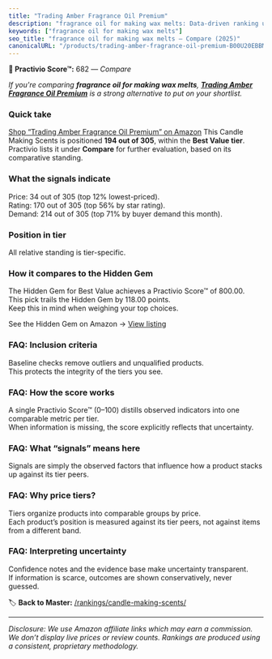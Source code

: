 ```yaml
---
title: "Trading Amber Fragrance Oil Premium"
description: "fragrance oil for making wax melts: Data-driven ranking using the Practivio Score™. Positioned by quality, value, demand, findability, momentum."
keywords: ["fragrance oil for making wax melts"]
seo_title: "fragrance oil for making wax melts — Compare (2025)"
canonicalURL: "/products/trading-amber-fragrance-oil-premium-B00U20EBBM/"
---
```


**🛒 Practivio Score™:** 682 — _Compare_


*If you're comparing **fragrance oil for making wax melts**, **[Trading Amber Fragrance Oil Premium](https://www.amazon.com/dp/B00U20EBBM?tag=practivio-20)** is a strong alternative to put on your shortlist.*
### Quick take
[Shop “Trading Amber Fragrance Oil Premium” on Amazon](https://www.amazon.com/dp/B00U20EBBM?tag=practivio-20)
This Candle Making Scents is positioned **194 out of 305**, within the **Best Value tier**.  
Practivio lists it under **Compare** for further evaluation, based on its comparative standing.

### What the signals indicate
Price: 34 out of 305 (top 12% lowest-priced).  
Rating: 170 out of 305 (top 56% by star rating).  
Demand: 214 out of 305 (top 71% by buyer demand this month).

### Position in tier
All relative standing is tier-specific.

### How it compares to the Hidden Gem
The Hidden Gem for Best Value achieves a Practivio Score™ of 800.00.  
This pick trails the Hidden Gem by 118.00 points.  
Keep this in mind when weighing your top choices.  

See the Hidden Gem on Amazon → [View listing](https://www.amazon.com/dp/B0F18RY1FR?tag=practivio-20)

### FAQ: Inclusion criteria
Baseline checks remove outliers and unqualified products.  
This protects the integrity of the tiers you see.

### FAQ: How the score works
A single Practivio Score™ (0–100) distills observed indicators into one comparable metric per tier.  
When information is missing, the score explicitly reflects that uncertainty.

### FAQ: What “signals” means here
Signals are simply the observed factors that influence how a product stacks up against its tier peers.

### FAQ: Why price tiers?
Tiers organize products into comparable groups by price.  
Each product’s position is measured against its tier peers, not against items from a different band.

### FAQ: Interpreting uncertainty
Confidence notes and the evidence base make uncertainty transparent.  
If information is scarce, outcomes are shown conservatively, never guessed.

<!-- Missing template for Compare/CompareWithinPriceClass -->


🏷️ **Back to Master:** [/rankings/candle-making-scents/](/rankings/candle-making-scents/)

---
_Disclosure: We use Amazon affiliate links which may earn a commission. We don’t display live prices or review counts. Rankings are produced using a consistent, proprietary methodology._
